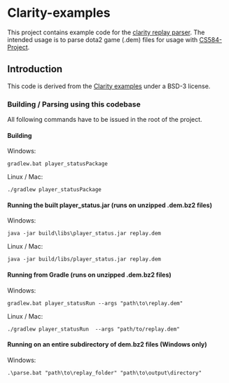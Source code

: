# Clarity-examples

This project contains example code for the [clarity replay parser](https://github.com/skadistats/clarity). The intended usage is to parse dota2 game (.dem) files for usage with [CS584-Project](https://github.com/CombustibleToast/584-Project).

## Introduction

This code is derived from the [Clarity examples](https://github.com/skadistats/clarity-examples) under a BSD-3 license.

### Building / Parsing using this codebase

All following commands have to be issued in the root of the project.

#### Building

Windows:

    gradlew.bat player_statusPackage
    
Linux / Mac:

    ./gradlew player_statusPackage

#### Running the built player_status.jar (runs on unzipped .dem.bz2 files)

Windows:

    java -jar build\libs\player_status.jar replay.dem 

Linux / Mac:

    java -jar build/libs/player_status.jar replay.dem

#### Running from Gradle (runs on unzipped .dem.bz2 files)

Windows:

    gradlew.bat player_statusRun --args "path\to\replay.dem" 

Linux / Mac:

    ./gradlew player_statusRun  --args "path/to/replay.dem"

#### Running on an entire subdirectory of dem.bz2 files (Windows only)

Windows:

    .\parse.bat "path\to\replay_folder" "path\to\output\directory"
